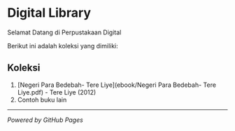 # Digital Library 

Selamat Datang di Perpustakaan Digital

Berikut ini adalah koleksi yang dimiliki:
## Koleksi

1. [Negeri Para Bedebah- Tere Liye](ebook/Negeri Para Bedebah- Tere Liye.pdf) - Tere Liye (2012)
2. Contoh buku lain

---

*Powered by GitHub Pages* 
